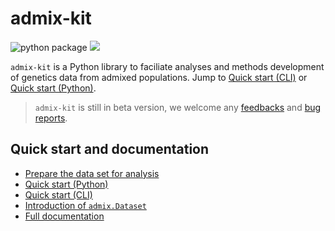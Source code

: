 # admix-kit
![python package](https://github.com/KangchengHou/admix-tools/actions/workflows/workflow.yml/badge.svg)
[![](https://img.shields.io/badge/docs-latest-blue.svg)](https://kangchenghou.github.io/admix-kit)

`admix-kit` is a Python library to faciliate analyses and methods development of genetics data from admixed populations. Jump to [Quick start (CLI)](https://kangchenghou.github.io/admix-kit/quickstart-cli.html) or [Quick start (Python)](https://kangchenghou.github.io/admix-kit/notebooks/quickstart.html).

> `admix-kit` is still in beta version, we welcome any [feedbacks](https://github.com/KangchengHou/admix-kit/pulls) and [bug reports](https://github.com/KangchengHou/admix-kit/issues).   

## Quick start and documentation
- [Prepare the data set for analysis](https://kangchenghou.github.io/admix-kit/prepare-dataset.html)
- [Quick start (Python)](https://kangchenghou.github.io/admix-kit/notebooks/quickstart.html)
- [Quick start (CLI)](https://kangchenghou.github.io/admix-kit/quickstart-cli.html)
- [Introduction of `admix.Dataset`](https://kangchenghou.github.io/admix-kit/notebooks/dataset.html)
- [Full documentation](https://kangchenghou.github.io/admix-kit/index.html) 



